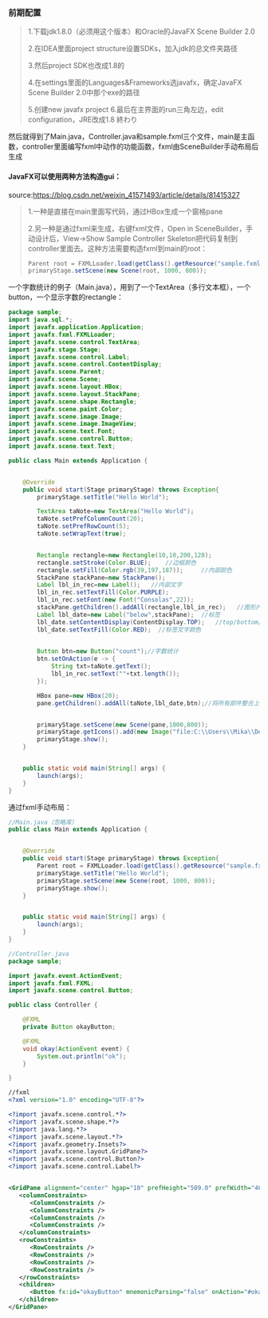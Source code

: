 ### 前期配置

> 1.下载jdk1.8.0（必须用这个版本）和Oracle的JavaFX Scene Builder 2.0
>
> 2.在IDEA里面project structure设置SDKs，加入jdk的总文件夹路径
>
> 3.然后project SDK也改成1.8的
>
> 4.在settings里面的Languages&Frameworks选javafx，确定JavaFX Scene Builder 2.0中那个exe的路径
>
> 5.创建new javafx project
> 6.最后在主界面的run三角左边，edit configuration，JRE改成1.8
> 終わり

然后就得到了Main.java，Controller.java和sample.fxml三个文件，main是主函数，controller里面编写fxml中动作的功能函数，fxml由SceneBuilder手动布局后生成

#### JavaFX可以使用两种方法构造gui：
source:https://blog.csdn.net/weixin_41571493/article/details/81415327

> 1.一种是直接在main里面写代码，通过HBox生成一个窗格pane
>
> 2.另一种是通过fxml来生成，右键fxml文件，Open in SceneBuilder，手动设计后，View->Show Sample Controller Skeleton把代码复制到controller里面去。这种方法需要构造fxml到main的root：
>
> ```java
> Parent root = FXMLLoader.load(getClass().getResource("sample.fxml"));
> primaryStage.setScene(new Scene(root, 1000, 800));
> ```



一个字数统计的例子（Main.java），用到了一个TextArea（多行文本框），一个button，一个显示字数的rectangle：

```java
package sample;
import java.sql.*;
import javafx.application.Application;
import javafx.fxml.FXMLLoader;
import javafx.scene.control.TextArea;
import javafx.stage.Stage;
import javafx.scene.control.Label;
import javafx.scene.control.ContentDisplay;
import javafx.scene.Parent;
import javafx.scene.Scene;
import javafx.scene.layout.HBox;
import javafx.scene.layout.StackPane;
import javafx.scene.shape.Rectangle;
import javafx.scene.paint.Color;
import javafx.scene.image.Image;
import javafx.scene.image.ImageView;
import javafx.scene.text.Font;
import javafx.scene.control.Button;
import javafx.scene.text.Text;

public class Main extends Application {


    @Override
    public void start(Stage primaryStage) throws Exception{
        primaryStage.setTitle("Hello World");

        TextArea taNote=new TextArea("Hello World");
        taNote.setPrefColumnCount(20);
        taNote.setPrefRowCount(5);
        taNote.setWrapText(true);


        Rectangle rectangle=new Rectangle(10,10,200,120);
        rectangle.setStroke(Color.BLUE);    //边框颜色
        rectangle.setFill(Color.rgb(39,197,187));     //内部颜色
        StackPane stackPane=new StackPane();
        Label lbl_in_rec=new Label();   //内部文字
        lbl_in_rec.setTextFill(Color.PURPLE);
        lbl_in_rec.setFont(new Font("Consolas",22));
        stackPane.getChildren().addAll(rectangle,lbl_in_rec);   //图形内部文字
        Label lbl_date=new Label("below",stackPane);  //标签
        lbl_date.setContentDisplay(ContentDisplay.TOP);   //top/bottom/right/left表示图形相对标签的位置
        lbl_date.setTextFill(Color.RED);  //标签文字颜色

        
        Button btn=new Button("count");//字数统计
        btn.setOnAction(e -> {
            String txt=taNote.getText();
            lbl_in_rec.setText(""+txt.length());
        });

        HBox pane=new HBox(20);
        pane.getChildren().addAll(taNote,lbl_date,btn);//将所有部件整合上


        primaryStage.setScene(new Scene(pane,1000,800));
        primaryStage.getIcons().add(new Image("file:C:\\Users\\Mika\\Desktop\\oshio.jpg")); //程序的小图标
        primaryStage.show();
    }


    public static void main(String[] args) {
        launch(args);
    }
}

```

通过fxml手动布局：

```java
//Main.java（忽略库）
public class Main extends Application {


    @Override
    public void start(Stage primaryStage) throws Exception{
        Parent root = FXMLLoader.load(getClass().getResource("sample.fxml"));
        primaryStage.setTitle("Hello World");
        primaryStage.setScene(new Scene(root, 1000, 800));
        primaryStage.show();
    }


    public static void main(String[] args) {
        launch(args);
    }
}

//Controller.java
package sample;

import javafx.event.ActionEvent;
import javafx.fxml.FXML;
import javafx.scene.control.Button;

public class Controller {

    @FXML
    private Button okayButton;

    @FXML
    void okay(ActionEvent event) {
        System.out.println("ok");
    }

}
```

```xml
//fxml
<?xml version="1.0" encoding="UTF-8"?>

<?import javafx.scene.control.*?>
<?import javafx.scene.shape.*?>
<?import java.lang.*?>
<?import javafx.scene.layout.*?>
<?import javafx.geometry.Insets?>
<?import javafx.scene.layout.GridPane?>
<?import javafx.scene.control.Button?>
<?import javafx.scene.control.Label?>


<GridPane alignment="center" hgap="10" prefHeight="509.0" prefWidth="468.0" vgap="10" xmlns:fx="http://javafx.com/fxml/1" xmlns="http://javafx.com/javafx/8" fx:controller="sample.Controller">
   <columnConstraints>
      <ColumnConstraints />
      <ColumnConstraints />
      <ColumnConstraints />
      <ColumnConstraints />
   </columnConstraints>
   <rowConstraints>
      <RowConstraints />
      <RowConstraints />
      <RowConstraints />
      <RowConstraints />
   </rowConstraints>
   <children>
      <Button fx:id="okayButton" mnemonicParsing="false" onAction="#okay" text="ok" GridPane.columnIndex="1" />
   </children>
</GridPane>

```

